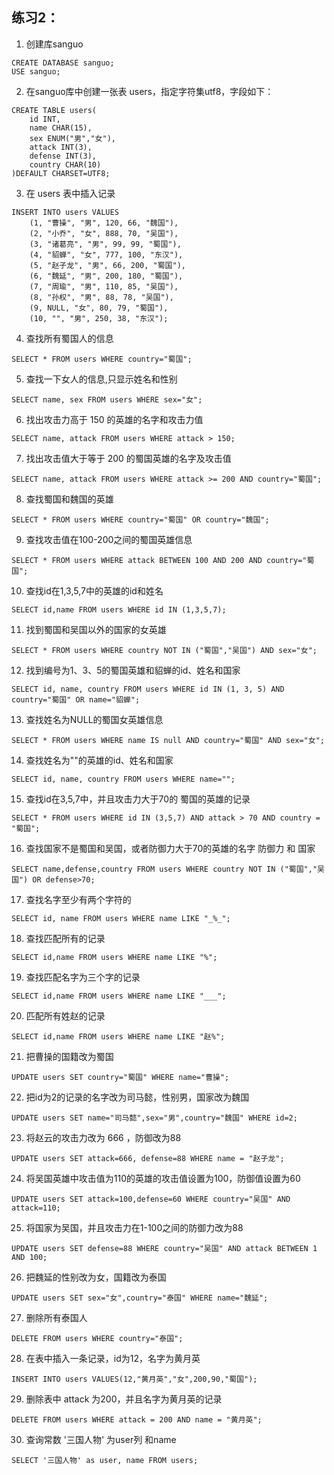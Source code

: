 ## 练习2：

1. 创建库sanguo
```
CREATE DATABASE sanguo;
USE sanguo;
```

2. 在sanguo库中创建一张表 users，指定字符集utf8，字段如下：
```
CREATE TABLE users(
    id INT,
    name CHAR(15),
    sex ENUM("男","女"),
    attack INT(3),
    defense INT(3),
    country CHAR(10)
)DEFAULT CHARSET=UTF8;
```

3. 在 users 表中插入记录
```
INSERT INTO users VALUES
    (1, "曹操", "男", 120, 66, "魏国"),
    (2, "小乔", "女", 888, 70, "吴国"),
    (3, "诸葛亮", "男", 99, 99, "蜀国"),
    (4, "貂蝉", "女", 777, 100, "东汉"),
    (5, "赵子龙", "男", 66, 200, "蜀国"),
    (6, "魏延", "男", 200, 180, "蜀国"),
    (7, "周瑜", "男", 110, 85, "吴国"),
    (8, "孙权", "男", 88, 78, "吴国"),
    (9, NULL, "女", 80, 79, "蜀国"),
    (10, "", "男", 250, 38, "东汉");
```

4. 查找所有蜀国人的信息
```
SELECT * FROM users WHERE country="蜀国";
```

5. 查找一下女人的信息,只显示姓名和性别
```
SELECT name, sex FROM users WHERE sex="女";
```

6. 找出攻击力高于 150 的英雄的名字和攻击力值
```
SELECT name, attack FROM users WHERE attack > 150;
```

7. 找出攻击值大于等于 200 的蜀国英雄的名字及攻击值
```
SELECT name, attack FROM users WHERE attack >= 200 AND country="蜀国";
```

8. 查找蜀国和魏国的英雄
```
SELECT * FROM users WHERE country="蜀国" OR country="魏国";
```

9. 查找攻击值在100-200之间的蜀国英雄信息
```
SELECT * FROM users WHERE attack BETWEEN 100 AND 200 AND country="蜀国";
```

10. 查找id在1,3,5,7中的英雄的id和姓名
```
SELECT id,name FROM users WHERE id IN (1,3,5,7);
```

11. 找到蜀国和吴国以外的国家的女英雄
```
SELECT * FROM users WHERE country NOT IN ("蜀国","吴国") AND sex="女";
```

12. 找到编号为1、3、5的蜀国英雄和貂蝉的id、姓名和国家
```
SELECT id, name, country FROM users WHERE id IN (1, 3, 5) AND country="蜀国" OR name="貂蝉";
```

13. 查找姓名为NULL的蜀国女英雄信息
```
SELECT * FROM users WHERE name IS null AND country="蜀国" AND sex="女";
```

14. 查找姓名为""的英雄的id、姓名和国家
```
SELECT id, name, country FROM users WHERE name="";
```

15. 查找id在3,5,7中，并且攻击力大于70的 蜀国的英雄的记录
```
SELECT * FROM users WHERE id IN (3,5,7) AND attack > 70 AND country = "蜀国";
```

16. 查找国家不是蜀国和吴国，或者防御力大于70的英雄的名字 防御力 和 国家
```
SELECT name,defense,country FROM users WHERE country NOT IN ("蜀国","吴国") OR defense>70;
```

17. 查找名字至少有两个字符的
```
SELECT id, name FROM users WHERE name LIKE "_%_";
```

18. 查找匹配所有的记录
```
SELECT id,name FROM users WHERE name LIKE "%";
```

19. 查找匹配名字为三个字的记录
```
SELECT id,name FROM users WHERE name LIKE "___";
```

20. 匹配所有姓赵的记录
```
SELECT id,name FROM users WHERE name LIKE "赵%";
```

21. 把曹操的国籍改为蜀国
```
UPDATE users SET country="蜀国" WHERE name="曹操";
```

22. 把id为2的记录的名字改为司马懿，性别男，国家改为魏国
```
UPDATE users SET name="司马懿",sex="男",country="魏国" WHERE id=2;
```

23. 将赵云的攻击力改为 666 ，防御改为88
```
UPDATE users SET attack=666, defense=88 WHERE name = "赵子龙";
```

24. 将吴国英雄中攻击值为110的英雄的攻击值设置为100，防御值设置为60
```
UPDATE users SET attack=100,defense=60 WHERE country="吴国" AND attack=110;
```

25. 将国家为吴国，并且攻击力在1-100之间的防御力改为88
```
UPDATE users SET defense=88 WHERE country="吴国" AND attack BETWEEN 1 AND 100;
```

26. 把魏延的性别改为女，国籍改为泰国
```
UPDATE users SET sex="女",country="泰国" WHERE name="魏延";
```

27. 删除所有泰国人
```
DELETE FROM users WHERE country="泰国";
```

28. 在表中插入一条记录，id为12，名字为黄月英
```
INSERT INTO users VALUES(12,"黄月英","女",200,90,"蜀国");
```

29. 删除表中 attack 为200，并且名字为黄月英的记录
```
DELETE FROM users WHERE attack = 200 AND name = "黄月英";
```

30. 查询常数 '三国人物' 为user列 和name
```
SELECT '三国人物' as user, name FROM users;
```
